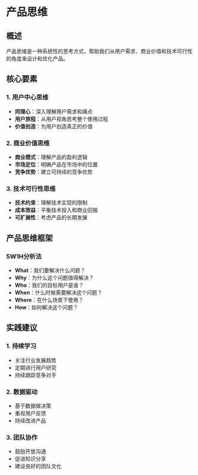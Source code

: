 # 产品思维

## 概述
产品思维是一种系统性的思考方式，帮助我们从用户需求、商业价值和技术可行性的角度来设计和优化产品。

## 核心要素

### 1. 用户中心思维
- **同理心**：深入理解用户需求和痛点
- **用户旅程**：从用户视角思考整个使用过程
- **价值创造**：为用户创造真正的价值

### 2. 商业价值思维
- **商业模式**：理解产品的盈利逻辑
- **市场定位**：明确产品在市场中的位置
- **竞争优势**：建立可持续的竞争优势

### 3. 技术可行性思维
- **技术约束**：理解技术实现的限制
- **成本效益**：平衡技术投入和商业回报
- **可扩展性**：考虑产品的长期发展

## 产品思维框架

### 5W1H分析法
- **What**：我们要解决什么问题？
- **Why**：为什么这个问题值得解决？
- **Who**：我们的目标用户是谁？
- **When**：什么时候需要解决这个问题？
- **Where**：在什么场景下使用？
- **How**：如何解决这个问题？

## 实践建议

### 1. 持续学习
- 关注行业发展趋势
- 定期进行用户研究
- 持续跟踪竞争对手

### 2. 数据驱动
- 基于数据做决策
- 重视用户反馈
- 持续改进产品

### 3. 团队协作
- 鼓励开放沟通
- 促进知识分享
- 建设良好的团队文化 